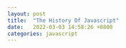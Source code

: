 ```yaml
---
layout: post
title:  "The History Of Javascript"
date:   2022-03-03 14:58:26 +0800
categories: javascript
---
```

